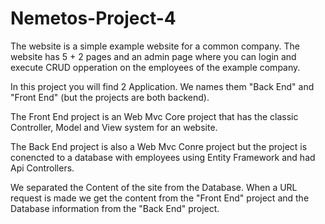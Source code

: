 # Nemetos-Project-4

The website is a simple example website for a common company. The website has 5 + 2 pages and an admin page where you can login and execute CRUD opperation on the employees of the example company.

In this project you will find 2 Application. We names them "Back End" and "Front End" (but the projects are both backend). 

The Front End project is an Web Mvc Core project that has the classic Controller, Model and View system for an website.

The Back End project is also a Web Mvc Conre project but the project is conencted to a database with employees using Entity Framework and had Api Controllers.

We separated the Content of the site from the Database. When a URL request is made we get the content from the "Front End" project and the Database information from the "Back End" project. 
